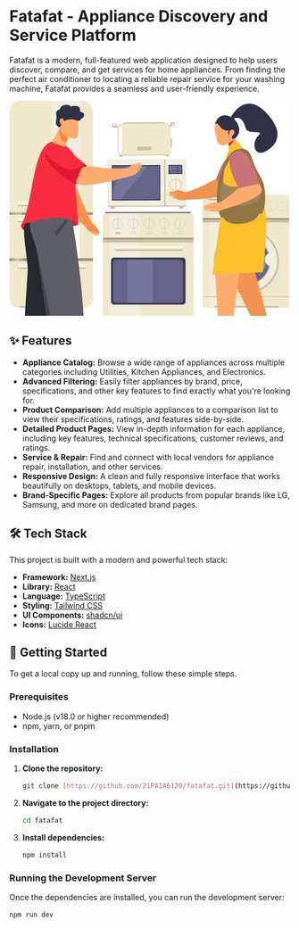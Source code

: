 # Fatafat - Appliance Discovery and Service Platform

Fatafat is a modern, full-featured web application designed to help users discover, compare, and get services for home appliances. From finding the perfect air conditioner to locating a reliable repair service for your washing machine, Fatafat provides a seamless and user-friendly experience.

![Fatafat Hero Section](public/big-image.png)

## ✨ Features

-   **Appliance Catalog:** Browse a wide range of appliances across multiple categories including Utilities, Kitchen Appliances, and Electronics.
-   **Advanced Filtering:** Easily filter appliances by brand, price, specifications, and other key features to find exactly what you're looking for.
-   **Product Comparison:** Add multiple appliances to a comparison list to view their specifications, ratings, and features side-by-side.
-   **Detailed Product Pages:** View in-depth information for each appliance, including key features, technical specifications, customer reviews, and ratings.
-   **Service & Repair:** Find and connect with local vendors for appliance repair, installation, and other services.
-   **Responsive Design:** A clean and fully responsive interface that works beautifully on desktops, tablets, and mobile devices.
-   **Brand-Specific Pages:** Explore all products from popular brands like LG, Samsung, and more on dedicated brand pages.

## 🛠️ Tech Stack

This project is built with a modern and powerful tech stack:

-   **Framework:** [Next.js](https://nextjs.org/)
-   **Library:** [React](https://react.dev/)
-   **Language:** [TypeScript](https://www.typescriptlang.org/)
-   **Styling:** [Tailwind CSS](https://tailwindcss.com/)
-   **UI Components:** [shadcn/ui](https://ui.shadcn.com/)
-   **Icons:** [Lucide React](https://lucide.dev/)

## 🚀 Getting Started

To get a local copy up and running, follow these simple steps.

### Prerequisites

-   Node.js (v18.0 or higher recommended)
-   npm, yarn, or pnpm

### Installation

1.  **Clone the repository:**
    ```sh
    git clone [https://github.com/21PA1A6120/fatafat.git](https://github.com/21PA1A6120/fatafat.git)
    ```
2.  **Navigate to the project directory:**
    ```sh
    cd fatafat
    ```
3.  **Install dependencies:**
    ```sh
    npm install
    ```

### Running the Development Server

Once the dependencies are installed, you can run the development server:

```sh
npm run dev
